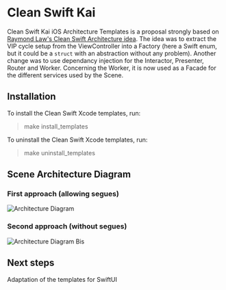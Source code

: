 # Clean Swift Kai

Clean Swift Kai iOS Architecture Templates is a proposal strongly based on [Raymond Law's Clean Swift Architecture idea](https://clean-swift.com). The idea was to extract the VIP cycle setup from the ViewController into a Factory (here a Swift enum, but it could be a `struct` with an abstraction without any problem). Another change was to use dependancy injection for the Interactor, Presenter, Router and Worker. Concerning the Worker, it is now used as a Facade for the different services used by the Scene.

## Installation

To install the Clean Swift Xcode templates, run:

> make install_templates

To uninstall the Clean Swift Xcode templates, run:

> make uninstall_templates

## Scene Architecture Diagram

### First approach (allowing segues)

![Architecture Diagram](https://github.com/Jerem42/CleanSwiftTemplatesKai/blob/master/CleanSwiftKaiArchiDiagram.png)

### Second approach (without segues)

![Architecture Diagram Bis](https://github.com/Jerem42/CleanSwiftTemplatesKai/blob/master/CleanSwiftKaiArchiDiagramBis.png)

## Next steps

Adaptation of the templates for SwiftUI
